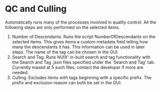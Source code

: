 # QC and Culling
Automatically runs many of the processes involved in quality control.
All the following steps are only performed on the selected items.

1. Number of Descendants. 
Runs the script NumberOfDescendants on the selected items.
This gives items a custom metadata field telling how many the descendants it has.
This information can be used in later steps.
The name of the tag can be chosen in the GUI.
2. Search and Tag.
Runs NUIX' in-built search and tag functionality with the Search and Tag .json files specified under the 'Search and Tag' tab.
Currently maxed at 5 such files, contact the developer if more are needed.
3. Culling.
Excludes items with tags beginning with a specific prefix.
The prefix and exclusion reason can both be set in the GUI.
